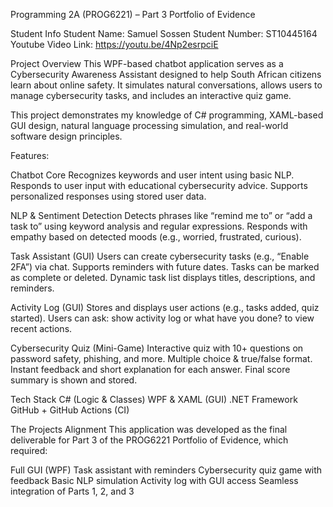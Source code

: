 Programming 2A (PROG6221) – Part 3 Portfolio of Evidence

Student Info
Student Name: Samuel Sossen
Student Number: ST10445164
Youtube Video Link: https://youtu.be/4Np2esrpciE 

Project Overview
This WPF-based chatbot application serves as a Cybersecurity Awareness Assistant designed to help South African citizens learn about online safety. It simulates natural conversations, allows users to manage cybersecurity tasks, and includes an interactive quiz game.

This project demonstrates my knowledge of C# programming, XAML-based GUI design, natural language processing simulation, and real-world software design principles.

Features:

Chatbot Core
Recognizes keywords and user intent using basic NLP.
Responds to user input with educational cybersecurity advice.
Supports personalized responses using stored user data.

NLP & Sentiment Detection
Detects phrases like “remind me to” or “add a task to” using keyword analysis and regular expressions.
Responds with empathy based on detected moods (e.g., worried, frustrated, curious).

Task Assistant (GUI)
Users can create cybersecurity tasks (e.g., “Enable 2FA”) via chat.
Supports reminders with future dates.
Tasks can be marked as complete or deleted.
Dynamic task list displays titles, descriptions, and reminders.

Activity Log (GUI)
Stores and displays user actions (e.g., tasks added, quiz started).
Users can ask: show activity log or what have you done? to view recent actions.

Cybersecurity Quiz (Mini-Game)
Interactive quiz with 10+ questions on password safety, phishing, and more.
Multiple choice & true/false format.
Instant feedback and short explanation for each answer.
Final score summary is shown and stored.

Tech Stack
C# (Logic & Classes)
WPF & XAML (GUI)
.NET Framework
GitHub + GitHub Actions (CI)

The Projects Alignment
This application was developed as the final deliverable for Part 3 of the PROG6221 Portfolio of Evidence, which required:

Full GUI (WPF)
Task assistant with reminders
Cybersecurity quiz game with feedback
Basic NLP simulation
Activity log with GUI access
Seamless integration of Parts 1, 2, and 3
